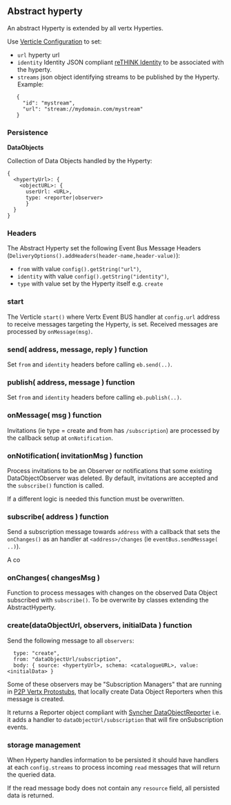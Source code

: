 ## Abstract hyperty

An abstract Hyperty is extended by all vertx Hyperties.

Use [Verticle Configuration](http://vertx.io/docs/vertx-core/java/#_passing_configuration_to_a_verticle) to set:

* `url` hyperty url
* `identity` Identity JSON compliant [reTHINK Identity](https://rethink-project.github.io/specs/datamodel/core/user-identity/readme/) to be associated with the hyperty.
* `streams` json object identifying streams to be published by the Hyperty. Example:

```
   {
     "id": "mystream",
     "url": "stream://mydomain.com/mystream"
   }
```

### Persistence


**DataObjects**

Collection of Data Objects handled by the Hyperty:

```
{
  <hypertyUrl>: {
    <objectURL>: {
      userUrl: <URL>,
      type: <reporter|observer>
      }
  }
}
```

### Headers

The Abstract Hyperty set the following Event Bus Message Headers (`DeliveryOptions().addHeaders(header-name,header-value)`):

* `from` with value `config().getString("url")`,
* `identity` with value `config().getString("identity")`,
* `type` with value set by the Hyperty itself e.g. `create`

### start

The Verticle `start()` where Vertx Event BUS handler at `config.url` address to receive messages targeting the Hyperty, is set. Received messages are processed by `onMessage(msg)`.

### send( address, message, reply ) function

Set `from` and `identity` headers before calling `eb.send(..)`.

### publish( address, message ) function

Set `from` and `identity` headers before calling `eb.publish(..)`.

### onMessage( msg ) function

Invitations (ie type = create and from has `/subscription`) are processed by the callback setup at `onNotification`.

### onNotification( invitationMsg ) function

Process invitations to be an Observer or notifications that some existing DataObjectObserver was deleted. By default, invitations are accepted and the `subscribe()` function is called.

If a different logic is needed this function must be overwritten.

### subscribe( address ) function

Send a subscription message towards `address` with a callback that sets the `onChanges()` as an handler at `<address>/changes` (ie `eventBus.sendMessage( ..)`).

A co

### onChanges( changesMsg )

Function to process messages with changes on the observed Data Object subscribed with `subscribe()`. To be overwrite by classes extending the AbstractHyperty.

### create(dataObjectUrl, observers, initialData ) function

Send the following message to all `observers`:

```
  type: "create",
  from: "dataObjectUrl/subscription",
  body: { source: <hypertyUrl>, schema: <catalogueURL>, value: <initialData> }
```

Some of these observers may be "Subscription Managers" that are running in [P2P Vertx Protostubs](https://github.com/reTHINK-project/dev-protostubs/blob/develop/docs/p2p-vertx/readme.md#subscription_manager), that locally create Data Object Reporters when this message is created.

It returns a Reporter object compliant with [Syncher DataObjectReporter](https://github.com/reTHINK-project/specs/blob/master/service-framework/syncher.md) i.e. it adds a handler to `dataObjectUrl/subscription` that will fire onSubscription events.

### storage management

When Hyperty handles information to be persisted it should have handlers at each `config.streams` to process incoming `read` messages that will return the queried data.

If the read message body does not contain any `resource` field, all persisted data is returned.
